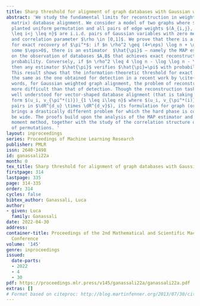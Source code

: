 ```yaml
---
title: Sharp threshold for alignment of graph databases with Gaussian weights
abstract: 'We study the fundamental limits for reconstruction in weighted graph (or
  matrix) database alignment. We consider a model of two graphs where $\pi^*$ is a
  planted uniform permutation and all pairs of edge weights $(A_{i,j}, B_{\pi^*(i),\pi^*(j)})_{1
  \leq i<j \leq n}$ are i.i.d. pairs of Gaussian variables with zero mean, unit variance
  and correlation parameter $\rho \in [0,1]$. We prove that there is a sharp threshold
  for exact recovery of $\pi^*$: if $n \rho^2 \geq (4+\eps) \log n + \omega(1)$ for
  some $\eps>0$, there is an estimator  $\hat{\pi}$ – namely the MAP estimator – based
  on the observation of databases $A,B$ that achieves exact reconstruction with high
  probability. Conversely, if $n \rho^2 \leq 4 \log n - \log \log n - \omega(1)$,
  then any estimator $\hat{\pi}$ verifies $\hat{\pi}=\pi$ with probability $o(1)$.
  This result shows that the information-theoretic threshold for exact recovery is
  the same as the one obtained for detection in a recent work by \cite{Wu20}: in other
  words, for Gaussian weighted graph alignment, the problem of reconstruction is not
  more difficult than that of detection. Though the reconstruction task was already
  well understood for vector-shaped database alignment (that is taking signal of the
  form $(u_i, v_{\pi^*(i)})_{1 \leq i\leq n}$ where $(u_i, v_{\pi^*(i)})$ are i.i.d.
  pairs in $\dR^{d_u} \times \dR^{d_v}$), its formulation for graph (or matrix) databases
  brings a drastically different problem for which the hard phase is conjectured to
  be wide. The proofs build upon the analysis of the MAP estimator and the second
  moment method, together with the study of the correlation structure of energies
  of permutations. '
layout: inproceedings
series: Proceedings of Machine Learning Research
publisher: PMLR
issn: 2640-3498
id: ganassali22a
month: 0
tex_title: Sharp threshold for alignment of graph databases with Gaussian weights
firstpage: 314
lastpage: 335
page: 314-335
order: 314
cycles: false
bibtex_author: Ganassali, Luca
author:
- given: Luca
  family: Ganassali
date: 2022-04-30
address:
container-title: Proceedings of the 2nd Mathematical and Scientific Machine Learning
  Conference
volume: '145'
genre: inproceedings
issued:
  date-parts:
  - 2022
  - 4
  - 30
pdf: https://proceedings.mlr.press/v145/ganassali22a/ganassali22a.pdf
extras: []
# Format based on citeproc: http://blog.martinfenner.org/2013/07/30/citeproc-yaml-for-bibliographies/
---
```

